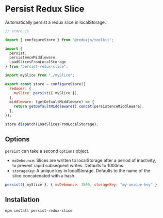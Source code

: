 # Persist Redux Slice

Automatically persist a redux slice in localStorage.

```javascript
// store.js

import { configureStore } from "@reduxjs/toolkit";

import { 
  persist, 
  persistenceMiddleware, 
  LoadSlicesFromLocalStorage 
} from "persist-redux-slice";

import mySlice from "./mySlice";

export const store = configureStore({
  reducer: {
    mySlice: persist({ mySlice }),
  },
  middleware: (getDefaultMiddleware) => {
    return getDefaultMiddleware().concat(persistenceMiddleware);
  },
});

store.dispatch(LoadSlicesFromLocalStorage);

```

##  Options
`persist` can take a second `options` object.
* `msDebounce`: Slices are written to localStorage after a period of inactivity, to prevent rapid subsequent writes. Defaults to 1000ms.
* `storageKey`: A unique key in localStorage. Defaults to the name of the slice concatenated with a hash.

```javascript
persist({ mySlice }, { msDebounce: 1500, storageKey: "my-unique-key" });
```

## Installation
```bash
npm install persist-redux-slice
```

